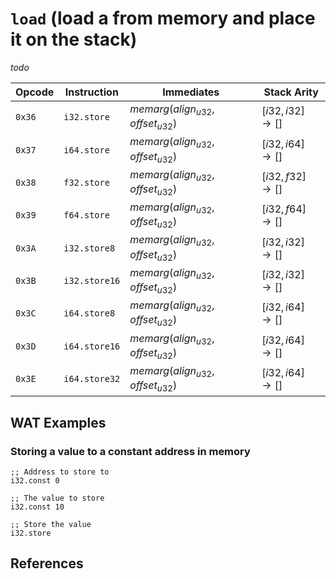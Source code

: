 
# `load` (load a from memory and place it on the stack)

_todo_



| Opcode | Instruction    | Immediates | Stack Arity |
|--------|----------------|------------|-------------|
| `0x36` | `i32.store`    | $memarg(align_{u32}, offset_{u32})$   | $[ i32, i32 ] \to [ ]$ |
| `0x37` | `i64.store`    | $memarg(align_{u32}, offset_{u32})$   | $[ i32, i64 ] \to [ ]$ |
| `0x38` | `f32.store`    | $memarg(align_{u32}, offset_{u32})$   | $[ i32, f32 ] \to [ ]$ |
| `0x39` | `f64.store`    | $memarg(align_{u32}, offset_{u32})$   | $[ i32, f64 ] \to [ ]$ |
| `0x3A` | `i32.store8`   | $memarg(align_{u32}, offset_{u32})$   | $[ i32, i32 ] \to [ ]$ |
| `0x3B` | `i32.store16`  | $memarg(align_{u32}, offset_{u32})$   | $[ i32, i32 ] \to [ ]$ |
| `0x3C` | `i64.store8`   | $memarg(align_{u32}, offset_{u32})$   | $[ i32, i64 ] \to [ ]$ |
| `0x3D` | `i64.store16`  | $memarg(align_{u32}, offset_{u32})$   | $[ i32, i64 ] \to [ ]$ |
| `0x3E` | `i64.store32`  | $memarg(align_{u32}, offset_{u32})$   | $[ i32, i64 ] \to [ ]$ |



## WAT Examples

### Storing a value to a constant address in memory

```wasm
;; Address to store to
i32.const 0

;; The value to store
i32.const 10

;; Store the value
i32.store
```



## References

[^§2.4.7]: _WebAssembly Core Specification: Memory Instructions_ - <https://webassembly.github.io/spec/core/bikeshed/#memory-instructions%E2%91%A0>

